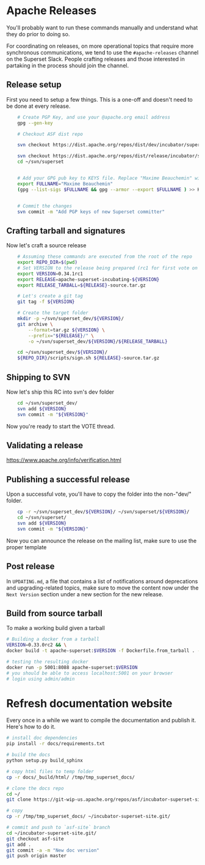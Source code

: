 <!--
Licensed to the Apache Software Foundation (ASF) under one
or more contributor license agreements.  See the NOTICE file
distributed with this work for additional information
regarding copyright ownership.  The ASF licenses this file
to you under the Apache License, Version 2.0 (the
"License"); you may not use this file except in compliance
with the License.  You may obtain a copy of the License at

  http://www.apache.org/licenses/LICENSE-2.0

Unless required by applicable law or agreed to in writing,
software distributed under the License is distributed on an
"AS IS" BASIS, WITHOUT WARRANTIES OR CONDITIONS OF ANY
KIND, either express or implied.  See the License for the
specific language governing permissions and limitations
under the License.
-->

# Apache Releases

You'll probably want to run these commands manually and understand what
they do prior to doing so.

For coordinating on releases, on more operational topics that require more
synchronous communications, we tend to use the `#apache-releases` channel
on the Superset Slack. People crafting releases and those interested in
partaking in the process should join the channel.

## Release setup

First you need to setup a few things. This is a one-off and doesn't
need to be done at every release.

```bash
    # Create PGP Key, and use your @apache.org email address
    gpg --gen-key

    # Checkout ASF dist repo

    svn checkout https://dist.apache.org/repos/dist/dev/incubator/superset/ ~/svn/superset_dev

    svn checkout https://dist.apache.org/repos/dist/release/incubator/superset/ ~/svn/superset
    cd ~/svn/superset


    # Add your GPG pub key to KEYS file. Replace "Maxime Beauchemin" with your name
    export FULLNAME="Maxime Beauchemin"
    (gpg --list-sigs $FULLNAME && gpg --armor --export $FULLNAME ) >> KEYS


    # Commit the changes
    svn commit -m "Add PGP keys of new Superset committer"
```

## Crafting tarball and signatures

Now let's craft a source release
```bash
    # Assuming these commands are executed from the root of the repo
    export REPO_DIR=$(pwd)
    # Set VERSION to the release being prepared (rc1 for first vote on version)
    export VERSION=0.34.1rc1
    export RELEASE=apache-superset-incubating-${VERSION}
    export RELEASE_TARBALL=${RELEASE}-source.tar.gz

    # Let's create a git tag
    git tag -f ${VERSION}

    # Create the target folder
    mkdir -p ~/svn/superset_dev/${VERSION}/
    git archive \
        --format=tar.gz ${VERSION} \
        --prefix="${RELEASE}/" \
        -o ~/svn/superset_dev/${VERSION}/${RELEASE_TARBALL}

    cd ~/svn/superset_dev/${VERSION}/
    ${REPO_DIR}/scripts/sign.sh ${RELEASE}-source.tar.gz
```

## Shipping to SVN

Now let's ship this RC into svn's dev folder

```bash
    cd ~/svn/superset_dev/
    svn add ${VERSION}
    svn commit -m "${VERSION}"
```

Now you're ready to start the VOTE thread.

## Validating a release

https://www.apache.org/info/verification.html

## Publishing a successful release

Upon a successful vote, you'll have to copy the folder into the non-"dev/"
folder.
```bash
    cp -r ~/svn/superset_dev/${VERSION}/ ~/svn/superset/${VERSION}/
    cd ~/svn/superset/
    svn add ${VERSION}
    svn commit -m "${VERSION}"
```

Now you can announce the release on the mailing list, make sure to use the
proper template

## Post release

In `UPDATING.md`, a file that contains a list of notifications around
deprecations and upgrading-related topics,
make sure to move the content now under the `Next Version` section under a new
section for the new release.

## Build from source tarball

To make a working build given a tarball
```bash
# Building a docker from a tarball
VERSION=0.33.0rc2 && \
docker build -t apache-superset:$VERSION -f Dockerfile.from_tarball . --build-arg VERSION=$VERSION

# testing the resulting docker
docker run -p 5001:8088 apache-superset:$VERSION
# you should be able to access localhost:5001 on your browser
# login using admin/admin
```

# Refresh documentation website

Every once in a while we want to compile the documentation and publish it.
Here's how to do it.

```bash
# install doc dependencies
pip install -r docs/requirements.txt

# build the docs
python setup.py build_sphinx

# copy html files to temp folder
cp -r docs/_build/html/ /tmp/tmp_superset_docs/

# clone the docs repo
cd ~/
git clone https://git-wip-us.apache.org/repos/asf/incubator-superset-site.git

# copy
cp -r /tmp/tmp_superset_docs/ ~/incubator-superset-site.git/

# commit and push to `asf-site` branch
cd ~/incubator-superset-site.git/
git checkout asf-site
git add .
git commit -a -m "New doc version"
git push origin master
```
